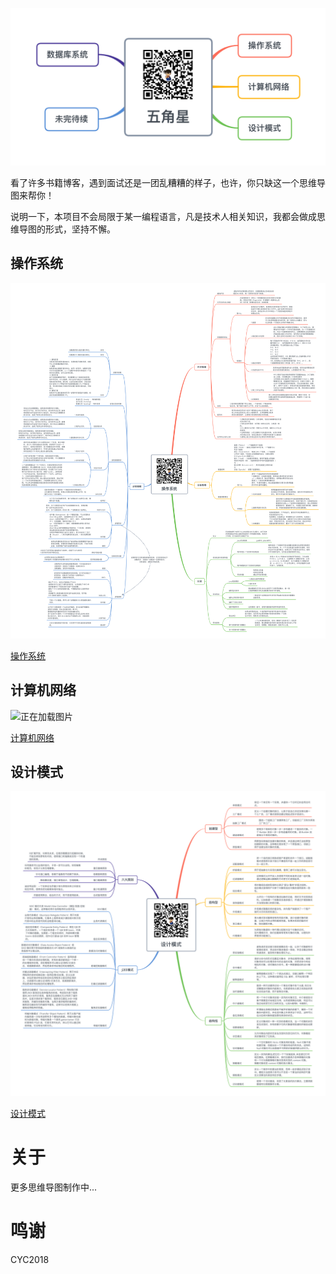 ![正在加载图片](./五角星.png)

看了许多书籍博客，遇到面试还是一团乱糟糟的样子，也许，你只缺这一个思维导图来帮你！

说明一下，本项目不会局限于某一编程语言，凡是技术人相关知识，我都会做成思维导图的形式，坚持不懈。

## 操作系统

![正在加载图片](./操作系统/操作系统.png)

[操作系统](./操作系统/操作系统.md)

## 计算机网络

![正在加载图片](./计算机网络/计算机网络.png)

[计算机网络](./计算机网络/计算机网络.md)

## 设计模式

![正在加载图片](./设计模式/设计模式.png)

[设计模式](./设计模式/设计模式.md)

# 关于

更多思维导图制作中...

# 鸣谢

CYC2018




